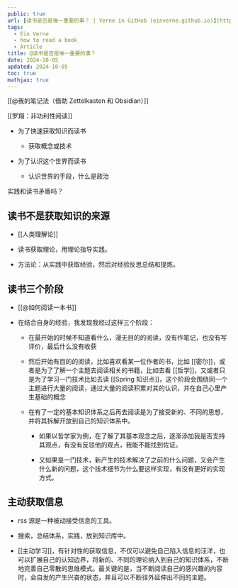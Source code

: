 ```yaml
---
public: true
url: [读书是否是唯一重要的事？ | Verne in GitHub (einverne.github.io)](https://einverne.github.io/post/2021/05/is-reading-the-only-important-thing.html)
tags:
  - Ein Verne
  - how to read a book
  - Article
title: @读书是否是唯一重要的事？
date: 2024-10-05
updated: 2024-10-05
toc: true
mathjax: true
---
```


[[@我的笔记法（借助 Zettelkasten 和 Obsidian）]]

[[罗翔：非功利性阅读]]

  + 为了快速获取知识而读书

    + 获取概念或技术

  + 为了认识这个世界而读书

    + 认识世界的手段，什么是政治

实践和读书矛盾吗？

## 读书不是获取知识的来源

  + [[人类理解论]]

  + 读书获取理论，用理论指导实践。

  + 方法论：从实践中获取经验，然后对经验反思总结和提炼。

## 读书三个阶段

  + [[@如何阅读一本书]]

  + 在结合自身的经验，我发现我经过这样三个阶段：

    + 在最开始的时候不知道看什么，漫无目的的阅读，没有作笔记，也没有写评价，最后什么没有收获

    + 然后开始有目的的阅读，比如喜欢看某一位作者的书，比如 [[密尔]]，或者是为了了解一个主题去阅读相关的书籍，比如去看 [[哲学]]，又或者只是为了学习一门技术比如去读 [[Spring 知识点]]，这个阶段会围绕同一个主题进行大量的阅读，通过大量的阅读积累对其的认识，并在自己心里产生基础的概念

    + 在有了一定的基本知识体系之后再去阅读是为了接受新的、不同的思想，并将其拆解开放到自己的知识体系中。

      + 如果以哲学家为例，在了解了其基本观念之后，逐渐添加我是否支持其观点，有没有反驳他的观点，我能不能找到佐证。

      + 又如果是一门技术，新产生的技术解决了之前的什么问题，又会产生什么新的问题，这个技术细节为什么要这样实现，有没有更好的实现方式。

## 主动获取信息

  + rss 源是一种被动接受信息的工具。

  + 搜索，总结体系，实践，放到知识库中。

  + [[主动学习]]，有针对性的获取信息，不仅可以避免自己陷入信息的汪洋，也可以扩展自己的认知边界，将新的、不同的理论纳入到自己的知识体系，不断地完善自己零散的思维模式。最关键的是，当不断阅读自己的感兴趣的内容时，会自发的产生兴奋的状态，并且可以不断往外延伸出不同的主题。
